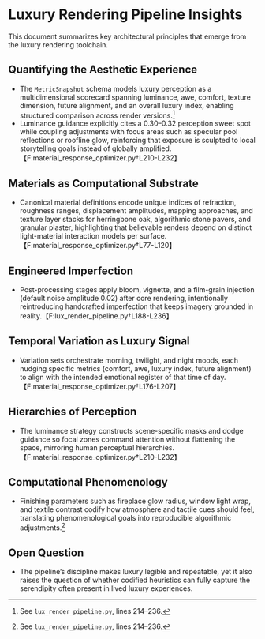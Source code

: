 # Luxury Rendering Pipeline Insights

This document summarizes key architectural principles that emerge from the luxury rendering toolchain.

## Quantifying the Aesthetic Experience
- The `MetricSnapshot` schema models luxury perception as a multidimensional scorecard spanning luminance, awe, comfort, texture dimension, future alignment, and an overall luxury index, enabling structured comparison across render versions.[^1]
- Luminance guidance explicitly cites a 0.30–0.32 perception sweet spot while coupling adjustments with focus areas such as specular pool reflections or roofline glow, reinforcing that exposure is sculpted to local storytelling goals instead of globally amplified.【F:material_response_optimizer.py†L210-L232】

## Materials as Computational Substrate
- Canonical material definitions encode unique indices of refraction, roughness ranges, displacement amplitudes, mapping approaches, and texture layer stacks for herringbone oak, algorithmic stone pavers, and granular plaster, highlighting that believable renders depend on distinct light-material interaction models per surface.【F:material_response_optimizer.py†L77-L120】

## Engineered Imperfection
- Post-processing stages apply bloom, vignette, and a film-grain injection (default noise amplitude 0.02) after core rendering, intentionally reintroducing handcrafted imperfection that keeps imagery grounded in reality.【F:lux_render_pipeline.py†L188-L236】

## Temporal Variation as Luxury Signal
- Variation sets orchestrate morning, twilight, and night moods, each nudging specific metrics (comfort, awe, luxury index, future alignment) to align with the intended emotional register of that time of day.【F:material_response_optimizer.py†L176-L207】

## Hierarchies of Perception
- The luminance strategy constructs scene-specific masks and dodge guidance so focal zones command attention without flattening the space, mirroring human perceptual hierarchies.【F:material_response_optimizer.py†L210-L232】

## Computational Phenomenology
- Finishing parameters such as fireplace glow radius, window light wrap, and textile contrast codify how atmosphere and tactile cues should feel, translating phenomenological goals into reproducible algorithmic adjustments.[^1]

## Open Question
- The pipeline’s discipline makes luxury legible and repeatable, yet it also raises the question of whether codified heuristics can fully capture the serendipity often present in lived luxury experiences.

[^1]: See `lux_render_pipeline.py`, lines 214–236.
